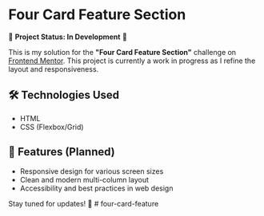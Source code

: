 # Four Card Feature Section

🚧 **Project Status: In Development** 🚧

This is my solution for the **"Four Card Feature Section"** challenge on [Frontend Mentor](https://www.frontendmentor.io/). This project is currently a work in progress as I refine the layout and responsiveness.

## 🛠 Technologies Used
- HTML
- CSS (Flexbox/Grid)

## 📌 Features (Planned)
- Responsive design for various screen sizes
- Clean and modern multi-column layout
- Accessibility and best practices in web design

Stay tuned for updates! 🚀
#   f o u r - c a r d - f e a t u r e  
 